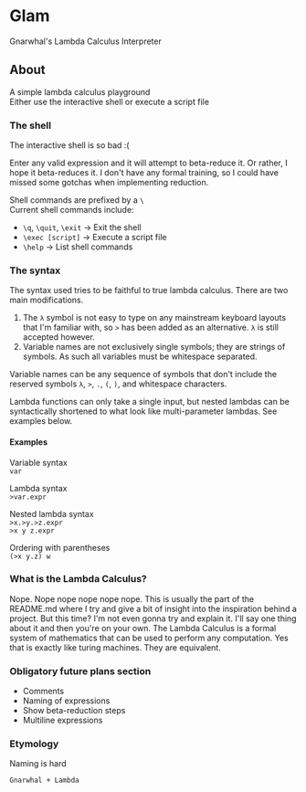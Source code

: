 # Glam

Gnarwhal's Lambda Calculus Interpreter

## About

A simple lambda calculus playground  
Either use the interactive shell or execute a script file

### The shell

The interactive shell is so bad :(

Enter any valid expression and it will attempt to beta-reduce it. Or rather, I hope it beta-reduces it. I don't have any formal training, so I could have
missed some gotchas when implementing reduction.

Shell commands are prefixed by a `\`  
Current shell commands include:
- `\q`, `\quit`, `\exit` -> Exit the shell
- `\exec [script]` -> Execute a script file
- `\help` -> List shell commands

### The syntax

The syntax used tries to be faithful to true lambda calculus.
There are two main modifications.
1. The `λ` symbol is not easy to type on any mainstream keyboard layouts that I'm familiar with, so `>` has been added as an alternative. `λ` is still accepted however. 
2. Variable names are not exclusively single symbols; they are strings of symbols. As such all variables must be whitespace separated. 

Variable names can be any sequence of symbols that don't include the reserved symbols `λ`, `>`, `.`, `(`, `)`, and whitespace characters.

Lambda functions can only take a single input, but nested lambdas can be syntactically shortened to what look like multi-parameter lambdas. See examples below. 

#### Examples

Variable syntax  
`var`  

Lambda syntax  
`>var.expr`  

Nested lambda syntax  
`>x.>y.>z.expr`  
`>x y z.expr`  

Ordering with parentheses  
`(>x y.z) w`

### What is the Lambda Calculus?

Nope. Nope nope nope nope nope.
This is usually the part of the README.md where I try and give a bit of insight into the inspiration behind a project. But this time?
I'm not even gonna try and explain it. I'll say one thing about it and then you're on your own.
The Lambda Calculus is a formal system of mathematics that can be used to perform any computation. Yes that is exactly like turing machines. They are equivalent. 


### Obligatory future plans section

- Comments
- Naming of expressions
- Show beta-reduction steps
- Multiline expressions

### Etymology

Naming is hard

`Gnarwhal + Lambda`

